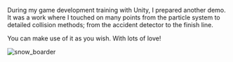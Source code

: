 During my game development training with Unity, I prepared another demo. It was a work where I touched on many points from the particle system to detailed collision methods; from the accident detector to the finish line.

You can make use of it as you wish. With lots of love!

![snow_boarder](https://github.com/4meinn/Snow-Boarder-Demo/assets/68881706/a545891b-439a-41c4-878e-12e338e3fbc5)
